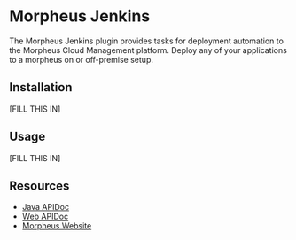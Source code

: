 # Morpheus Jenkins

The Morpheus Jenkins plugin provides tasks for deployment automation to the Morpheus Cloud Management platform. Deploy any of your applications to a morpheus on or off-premise setup.

## Installation

[FILL THIS IN]

## Usage

[FILL THIS IN]

## Resources

* [Java APIDoc](http://gomorpheus.github.io/morpheus-java-sdk)
* [Web APIDoc](http://bertramdev.github.io/morpheus-apidoc/)
* [Morpheus Website](https://www.gomorpheus.com)
